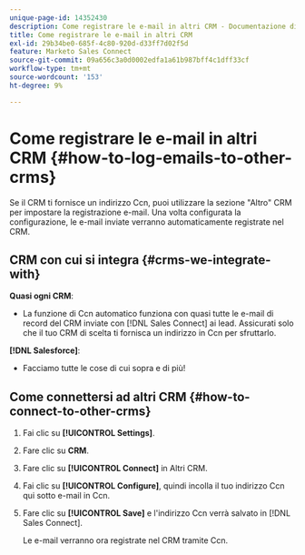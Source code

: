 ```yaml
---
unique-page-id: 14352430
description: Come registrare le e-mail in altri CRM - Documentazione di Marketo - Documentazione del prodotto
title: Come registrare le e-mail in altri CRM
exl-id: 29b34be0-685f-4c80-920d-d33ff7d02f5d
feature: Marketo Sales Connect
source-git-commit: 09a656c3a0d0002edfa1a61b987bff4c1dff33cf
workflow-type: tm+mt
source-wordcount: '153'
ht-degree: 9%

---
```


# Come registrare le e-mail in altri CRM {#how-to-log-emails-to-other-crms}

Se il CRM ti fornisce un indirizzo Ccn, puoi utilizzare la sezione &quot;Altro&quot; CRM per impostare la registrazione e-mail. Una volta configurata la configurazione, le e-mail inviate verranno automaticamente registrate nel CRM.

## CRM con cui si integra {#crms-we-integrate-with}

**Quasi ogni CRM**:

* La funzione di Ccn automatico funziona con quasi tutte le e-mail di record del CRM inviate con [!DNL Sales Connect] ai lead. Assicurati solo che il tuo CRM di scelta ti fornisca un indirizzo in Ccn per sfruttarlo.

**[!DNL Salesforce]**:

* Facciamo tutte le cose di cui sopra e di più!

## Come connettersi ad altri CRM {#how-to-connect-to-other-crms}

1. Fai clic su **[!UICONTROL Settings]**.
1. Fare clic su **CRM**.
1. Fare clic su **[!UICONTROL Connect]** in Altri CRM.
1. Fai clic su **[!UICONTROL Configure]**, quindi incolla il tuo indirizzo Ccn qui sotto e-mail in Ccn.
1. Fare clic su **[!UICONTROL Save]** e l&#39;indirizzo Ccn verrà salvato in [!DNL Sales Connect].

   Le e-mail verranno ora registrate nel CRM tramite Ccn.
